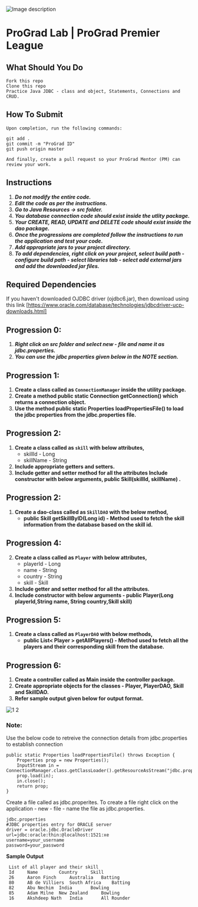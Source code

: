 ![Image description](https://i1.faceprep.in/ProGrad/face-logo-resized.png)

# ProGrad Lab | ProGrad Premier League




## What Should You Do
```
Fork this repo
Clone this repo
Practice Java JDBC - class and object, Statements, Connections and CRUD.
```

## How To Submit
```
Upon completion, run the following commands:

git add .
git commit -m "ProGrad ID"
git push origin master

And finally, create a pull request so your ProGrad Mentor (PM) can review your work.
```

## Instructions

1. ***Do not modify the entire code.***
2. ***Edit the code as per the instructions.***
3. ***Go to Java Resources -> src folder.***
4. ***You database connection code should exist inside the utlity package.***
5. ***Your CREATE, READ, UPDATE and DELETE code should exist inside the dao package.***
6. ***Once the progressions are completed follow the instructions to run the application and test your code.***
7. ***Add appropriate jars to your project directory.***
8. ***To add dependencies, right click on your project, select build path - configure build path - select libraries tab - select add external jars and add the downloaded jar files.***

## Required Dependencies
If you haven't downloaded OJDBC driver (ojdbc6.jar), then download using this link [https://www.oracle.com/database/technologies/jdbcdriver-ucp-downloads.html]

## Progression 0:
1. ***Right click on src folder and select new - file and name it as jdbc.properties.***
2. ***You can use the jdbc properties given below in the NOTE section.***

## Progression 1:

1. **Create a class called as `ConnectionManager` inside the utility package.**
2. **Create a method public static Connection getConnection() which returns a connection object.** 
3. **Use the method public static Properties loadPropertiesFile() to load the jdbc properties from the jdbc.properties file.**


## Progression 2:

1. **Create a class called as `skill` with below attributes,**
	- skillld - Long 
	- skillName - String 
2. **Include appropriate getters and setters.**
3. **Include getter and setter method for all the attributes Include constructor with below arguments, public Skill(skillId, skillName) .**

## Progression 2:

1. **Create a dao-class called as `SkillDAO` with the below method,**
	- **public Skill getSkillBylD(Long id) - Method used to fetch the skill information from the database based on the skill id.**

## Progression 4:

2. **Create a class called as `Player` with below attributes,**
	- playerld - Long 
	- name - String 
	- country - String 
	- skill - Skill 
2. **Include getter and setter method for all the attributes.**
3. **Include constructor with below arguments - public Player(Long playerld,String name, String country,Skill skill)**


## Progression 5:

1. **Create a class called as `PlayerDAO` with below methods,** 
	- **public List< Player > getAllPlayers() - Method used to fetch all the players and their corresponding skill from the database.**
	
## Progression 6:
1. **Create a controller called as Main inside the controller package.**
2. **Create appropriate objects for the classes - Player, PlayerDAO, Skill and SkillDAO.**
3. **Refer sample output given below for output format.**


![1 2](https://user-images.githubusercontent.com/61002120/76416050-5807d380-63c0-11ea-8d52-9e8750e800f9.png)


### Note:

Use the below code to retreive the connection details from jdbc.properties to establish connection
```
public static Properties loadPropertiesFile() throws Exception {
	Properties prop = new Properties();	
	InputStream in = ConnectionManager.class.getClassLoader().getResourceAsStream("jdbc.properties");
	prop.load(in);
	in.close(); 
	return prop;
}
```
Create a file called as jdbc.properites. To create a file right click on the application - new - file - name the file as jdbc.properties.
```
jdbc.properties
#JDBC properties entry for ORACLE server
driver = oracle.jdbc.OracleDriver
url=jdbc:oracle:thin:@localhost:1521:xe
username=your_username
password=your_password

```   
**Sample Output**
```
 List of all player and their skill
 Id 	Name 		Country 	Skill 
 26 	Aaron Finch 	Australia 	Batting 
 80 	AB de Villiers 	South Africa 	Batting 
 82 	Abu Nechim 	India 		Bowling 
 85 	Adam Milne 	New Zealand 	Bowling 
 16 	Akshdeep Nath 	India 		All Rounder
```
